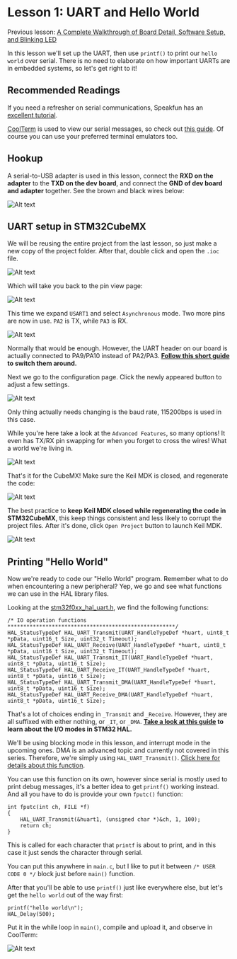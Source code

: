 # Lesson 1: UART and Hello World

Previous lesson: [A Complete Walkthrough of Board Detail, Software Setup, and Blinking LED](../lesson0_intro_blinkLED/README.md)

In this lesson we'll set up the UART, then use `printf()` to print our `hello world` over serial. There is no need to elaborate on how important UARTs are in embedded systems, so let's get right to it!

## Recommended Readings

If you need a refresher on serial communications, Speakfun has an [excellent tutorial](https://learn.sparkfun.com/tutorials/serial-communication).

[CoolTerm](http://freeware.the-meiers.org/) is used to view our serial messages, so check out [this guide](https://learn.sparkfun.com/tutorials/terminal-basics/coolterm-windows-mac-linux). Of course you can use your preferred terminal emulators too.

## Hookup

A serial-to-USB adapter is used in this lesson, connect the **RXD on the adapter** to the **TXD on the dev board**, and connect the **GND of dev board and adapter** together. See the brown and black wires below:

![Alt text](resources/hookup.jpg)


## UART setup in STM32CubeMX

We will be reusing the entire project from the last lesson, so just make a new copy of the project folder. After that, double click and open the `.ioc` file.

![Alt text](resources/ioc.png)

Which will take you back to the pin view page:

![Alt text](resources/cubehome.png)

This time we expand `USART1` and select `Asynchronous` mode. Two more pins are now in use. `PA2` is TX, while `PA3` is RX.

![Alt text](resources/cubeuart.png)

Normally that would be enough. However, the UART header on our board is actually connected to PA9/PA10 instead of PA2/PA3. **[Follow this short guide](alt_locations.md) to switch them around.**

Next we go to the configuration page. Click the newly appeared button to adjust a few settings.

![Alt text](resources/cubeconfig.png)

Only thing actually needs changing is the baud rate, 115200bps is used in this case.

While you're here take a look at the `Advanced Features`, so many options! It even has TX/RX pin swapping for when you forget to cross the wires! What a world we're living in.

![Alt text](resources/cubesetup.png)

That's it for the CubeMX! Make sure the Keil MDK is closed, and regenerate the code: 

![Alt text](resources/cubecode.png)

The best practice to **keep Keil MDK closed while regenerating the code in STM32CubeMX**, this keep things consistent and less likely to corrupt the project files. After it's done, click `Open Project` button to launch Keil MDK.

![Alt text](resources/cubecode2.png)

## Printing "Hello World"

Now we're ready to code our "Hello World" program. Remember what to do when encountering a new peripheral? Yep, we go and see what functions we can use in the HAL library files.

Looking at the [stm32f0xx_hal_uart.h](sample_code/Drivers/STM32F0xx_HAL_Driver/Inc/stm32f0xx_hal_uart.h), we find the following functions:

```
/* IO operation functions *****************************************************/
HAL_StatusTypeDef HAL_UART_Transmit(UART_HandleTypeDef *huart, uint8_t *pData, uint16_t Size, uint32_t Timeout);
HAL_StatusTypeDef HAL_UART_Receive(UART_HandleTypeDef *huart, uint8_t *pData, uint16_t Size, uint32_t Timeout);
HAL_StatusTypeDef HAL_UART_Transmit_IT(UART_HandleTypeDef *huart, uint8_t *pData, uint16_t Size);
HAL_StatusTypeDef HAL_UART_Receive_IT(UART_HandleTypeDef *huart, uint8_t *pData, uint16_t Size);
HAL_StatusTypeDef HAL_UART_Transmit_DMA(UART_HandleTypeDef *huart, uint8_t *pData, uint16_t Size);
HAL_StatusTypeDef HAL_UART_Receive_DMA(UART_HandleTypeDef *huart, uint8_t *pData, uint16_t Size);
```

That's a lot of choices ending in `_Transmit` and `_Receive`. However, they are all suffixed with either nothing, or `_IT`, or `_DMA`. **[Take a look at this guide](hal_io_modes.md) to learn about the I/O modes in STM32 HAL.**

We'll be using blocking mode in this lesson, and interrupt mode in the upcoming ones. DMA is an advanced topic and currently not covered in this series. Therefore, we're simply using `HAL_UART_Transmit()`. [Click here for details about this function](HAL_UART_Transmit_details.md).

You can use this function on its own, however since serial is mostly used to print debug messages, it's a better idea to get `printf()` working instead. And all you have to do is provide your own `fputc()` function:

```
int fputc(int ch, FILE *f)
{
    HAL_UART_Transmit(&huart1, (unsigned char *)&ch, 1, 100);
    return ch;
}
```
This is called for each character that `printf` is about to print, and in this case it just sends the character through serial.

You can put this anywhere in `main.c`, but I like to put it between `/* USER CODE 0 */` block just before `main()` function.

After that you'll be able to use `printf()` just like everywhere else, but let's get the `hello world` out of the way first:

```
printf("hello world\n");
HAL_Delay(500);
```

Put it in the while loop in `main()`, compile and upload it, and observe in CoolTerm:

![Alt text](resources/helloworld.gif)

